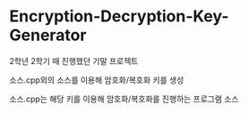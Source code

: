 # Encryption-Decryption-Key-Generator
2학년 2학기 때 진행했던 기말 프로젝트

소스.cpp외의 소스를 이용해 암호화/복호화 키를 생성

소스.cpp는 해당 키를 이용해 암호화/복호화를 진행하는 프로그램 소스
